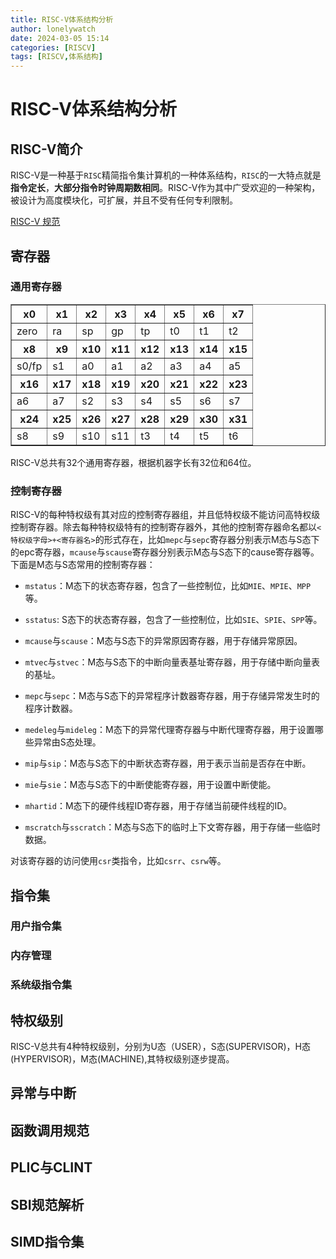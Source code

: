 ```yaml
---
title: RISC-V体系结构分析
author: lonelywatch
date: 2024-03-05 15:14
categories: [RISCV]
tags: [RISCV,体系结构] 
---
```


# RISC-V体系结构分析

## RISC-V简介

RISC-V是一种基于`RISC`精简指令集计算机的一种体系结构，`RISC`的一大特点就是**指令定长**，**大部分指令时钟周期数相同**。RISC-V作为其中广受欢迎的一种架构，被设计为高度模块化，可扩展，并且不受有任何专利限制。

[RISC-V 规范](https://riscv.org/technical/specifications/)


## 寄存器

### 通用寄存器

<table border="1">
  <tr>
    <th>x0</th><th>x1</th><th>x2</th><th>x3</th><th>x4</th><th>x5</th><th>x6</th><th>x7</th>
  </tr>
  <tr>
    <td>zero</td>
    <td>ra</td>
    <td>sp</td>
    <td>gp</td>
    <td>tp</td>
    <td>t0</td>
    <td>t1</td>
    <td>t2</td>
  </tr>
  <tr>
    <th>x8</th>
    <th>x9</th>
    <th>x10</th>
    <th>x11</th>
    <th>x12</th>
    <th>x13</th>
    <th>x14</th>
    <th>x15</th>
  </tr>
  <tr>
    <td>s0/fp</td>
    <td>s1</td>
    <td>a0</td>
    <td>a1</td>
    <td>a2</td>
    <td>a3</td>
    <td>a4</td>
    <td>a5</td>
  </tr>
  <tr>
    <th>x16</th>
    <th>x17</th>
    <th>x18</th>
    <th>x19</th>
    <th>x20</th>
    <th>x21</th>
    <th>x22</th>
    <th>x23</th>
  </tr>
  <tr>
    <td>a6</td>
    <td>a7</td>
    <td>s2</td>
    <td>s3</td>
    <td>s4</td>
    <td>s5</td>
    <td>s6</td>
    <td>s7</td>
  </tr>
  <tr>
    <th>x24</th>
    <th>x25</th>
    <th>x26</th>
    <th>x27</th>
    <th>x28</th>
    <th>x29</th>
    <th>x30</th>
    <th>x31</th>
  </tr>
  <tr>
    <td>s8</td>
    <td>s9</td>
    <td>s10</td>
    <td>s11</td>
    <td>t3</td>
    <td>t4</td>
    <td>t5</td>
    <td>t6</td>
  </tr>
</table>

RISC-V总共有32个通用寄存器，根据机器字长有32位和64位。

### 控制寄存器

RISC-V的每种特权级有其对应的控制寄存器组，并且低特权级不能访问高特权级控制寄存器。除去每种特权级特有的控制寄存器外，其他的控制寄存器命名都以`<特权级字母>+<寄存器名>`的形式存在，比如`mepc`与`sepc`寄存器分别表示M态与S态下的epc寄存器，`mcause`与`scause`寄存器分别表示M态与S态下的cause寄存器等。下面是M态与S态常用的控制寄存器：

- `mstatus`：M态下的状态寄存器，包含了一些控制位，比如`MIE`、`MPIE`、`MPP`等。

- `sstatus`: S态下的状态寄存器，包含了一些控制位，比如`SIE`、`SPIE`、`SPP`等。

- `mcause`与`scause`：M态与S态下的异常原因寄存器，用于存储异常原因。

- `mtvec`与`stvec`：M态与S态下的中断向量表基址寄存器，用于存储中断向量表的基址。

- `mepc`与`sepc`：M态与S态下的异常程序计数器寄存器，用于存储异常发生时的程序计数器。

- `medeleg`与`mideleg`：M态下的异常代理寄存器与中断代理寄存器，用于设置哪些异常由S态处理。

- `mip`与`sip`：M态与S态下的中断状态寄存器，用于表示当前是否存在中断。

- `mie`与`sie`：M态与S态下的中断使能寄存器，用于设置中断使能。

- `mhartid`：M态下的硬件线程ID寄存器，用于存储当前硬件线程的ID。
 
- `mscratch`与`sscratch`：M态与S态下的临时上下文寄存器，用于存储一些临时数据。

对该寄存器的访问使用`csr`类指令，比如`csrr`、`csrw`等。

## 指令集

### 用户指令集

### 内存管理


### 系统级指令集

## 特权级别

RISC-V总共有4种特权级别，分别为U态（USER），S态(SUPERVISOR)，H态(HYPERVISOR)，M态(MACHINE),其特权级别逐步提高。

## 异常与中断



## 函数调用规范

## PLIC与CLINT

## SBI规范解析

## SIMD指令集